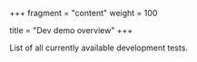 +++
fragment = "content"
weight = 100

title = "Dev demo overview"
+++

List of all currently available development tests.
